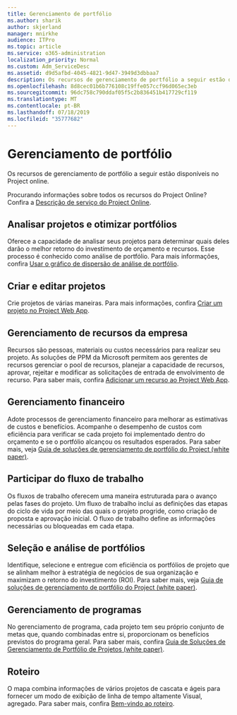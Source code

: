 ```yaml
---
title: Gerenciamento de portfólio
ms.author: sharik
author: skjerland
manager: mnirkhe
audience: ITPro
ms.topic: article
ms.service: o365-administration
localization_priority: Normal
ms.custom: Adm_ServiceDesc
ms.assetid: d9d5afbd-4045-4821-9d47-3949d3dbbaa7
description: Os recursos de gerenciamento de portfólio a seguir estão disponíveis no Project online.
ms.openlocfilehash: 8d8cec01b6b776108c19ffe057ccf96d065ec3eb
ms.sourcegitcommit: 96dc758c790ddaf05f5c2b836451b417729cf119
ms.translationtype: MT
ms.contentlocale: pt-BR
ms.lasthandoff: 07/18/2019
ms.locfileid: "35777682"
---
```

# <a name="portfolio-management"></a>Gerenciamento de portfólio

Os recursos de gerenciamento de portfólio a seguir estão disponíveis no Project online.
  
Procurando informações sobre todos os recursos do Project Online? Confira a [Descrição de serviço do Project Online](project-online-service-description.md).
  
## <a name="analyze-projects-and-optimize-portfolio"></a>Analisar projetos e otimizar portfólios
<a name="bkmk_AnalyzeProjects"> </a>

Oferece a capacidade de analisar seus projetos para determinar quais deles darão o melhor retorno do investimento de orçamento e recursos. Esse processo é conhecido como análise de portfólio. Para mais informações, confira [Usar o gráfico de dispersão de análise de portfólio](http://go.microsoft.com/fwlink/?LinkID=823665&amp;clcid=0x409).
  
## <a name="create-and-edit-projects"></a>Criar e editar projetos
<a name="bkmk_CreateAndEditProjects"> </a>

Crie projetos de várias maneiras. Para mais informações, confira [Criar um projeto no Project Web App](http://go.microsoft.com/fwlink/?LinkID=746895&amp;clcid=0x409).
  
## <a name="enterprise-resource-management"></a>Gerenciamento de recursos da empresa
<a name="bkmk_ResourceManagement"> </a>

Recursos são pessoas, materiais ou custos necessários para realizar seu projeto. As soluções de PPM da Microsoft permitem aos gerentes de recursos gerenciar o pool de recursos, planejar a capacidade de recursos, aprovar, rejeitar e modificar as solicitações de entrada de envolvimento de recurso. Para saber mais, confira [Adicionar um recurso ao Project Web App](https://go.microsoft.com/fwlink/p/?LinkId=271320).
  
## <a name="financial-management"></a>Gerenciamento financeiro
<a name="bkmk_FinancialManagement"> </a>

Adote processos de gerenciamento financeiro para melhorar as estimativas de custos e benefícios. Acompanhe o desempenho de custos com eficiência para verificar se cada projeto foi implementado dentro do orçamento e se o portfólio alcançou os resultados esperados. Para saber mais, veja [Guia de soluções de gerenciamento de portfólio do Project (white paper)](https://go.microsoft.com/fwlink/p/?LinkId=402633).
  
## <a name="participate-in-workflow"></a>Participar do fluxo de trabalho
<a name="bkmk_ParticipateInWorkflow"> </a>

Os fluxos de trabalho oferecem uma maneira estruturada para o avanço pelas fases do projeto. Um fluxo de trabalho inclui as definições das etapas do ciclo de vida por meio das quais o projeto progride, como criação de proposta e aprovação inicial. O fluxo de trabalho define as informações necessárias ou bloqueadas em cada etapa.
  
## <a name="portfolio-analytics-and-selection"></a>Seleção e análise de portfólios
<a name="bkmk_PortfolioAnalyticsandSelection"> </a>

Identifique, selecione e entregue com eficiência os portfólios de projeto que se alinham melhor à estratégia de negócios de sua organização e maximizam o retorno do investimento (ROI). Para saber mais, veja [Guia de soluções de gerenciamento de portfólio do Project (white paper)](https://go.microsoft.com/fwlink/p/?LinkId=402633).
  
## <a name="program-management"></a>Gerenciamento de programas
<a name="bkmk_ProgramManagement"> </a>

No gerenciamento de programa, cada projeto tem seu próprio conjunto de metas que, quando combinadas entre si, proporcionam os benefícios previstos do programa geral. Para saber mais, confira [Guia de Soluções de Gerenciamento de Portfólio de Projetos (white paper)](https://go.microsoft.com/fwlink/p/?LinkId=402633).
  
## <a name="roadmap"></a>Roteiro
O mapa combina informações de vários projetos de cascata e ágeis para fornecer um modo de exibição de linha de tempo altamente Visual, agregado. Para saber mais, confira [Bem-vindo ao roteiro](https://support.office.com/article/video-welcome-to-roadmap-57764149-51b8-468f-a50d-9ea6a4fd835a).

